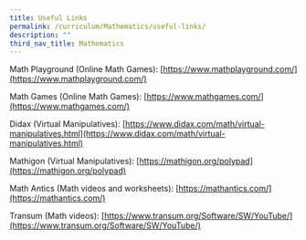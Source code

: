 ```yaml
---
title: Useful Links
permalink: /curriculum/Mathematics/useful-links/
description: ""
third_nav_title: Mathematics
---
```

Math Playground (Online Math Games): [https://www.mathplayground.com/](https://www.mathplayground.com/)

Math Games (Online Math Games): [https://www.mathgames.com/](https://www.mathgames.com/)

Didax (Virtual Manipulatives): [https://www.didax.com/math/virtual-manipulatives.html](https://www.didax.com/math/virtual-manipulatives.html)

Mathigon (Virtual Manipulatives): [https://mathigon.org/polypad](https://mathigon.org/polypad)

Math Antics (Math videos and worksheets): [https://mathantics.com/](https://mathantics.com/)

Transum (Math videos): [https://www.transum.org/Software/SW/YouTube/](https://www.transum.org/Software/SW/YouTube/)